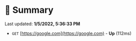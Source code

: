# 📖 Summary
Last updated: **1/5/2022, 5:36:33 PM**

- `GET` [https://google.com](https://google.com) - **Up** (112ms)
